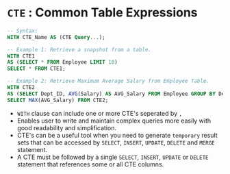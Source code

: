 # `CTE` : Common Table Expressions

```sql
-- Syntax:
WITH CTE_Name AS (CTE Query...);

-- Example 1: Retrieve a snapshot from a table.
WITH CTE1 
AS (SELECT * FROM Employee LIMIT 10)
SELECT * FROM CTE1;

-- Example 2: Retrieve Maximum Average Salary from Employee Table.
WITH CTE2 
AS (SELECT Dept_ID, AVG(Salary) AS AVG_Salary FROM Employee GROUP BY Dept_ID)
SELECT MAX(AVG_Salary) FROM CTE2;
```

- `WITH` clause can include one or more CTE's seperated by `,`
- Enables user to write and maintain complex queries more easily with good readability and simplification.
- CTE's can be a useful tool when you need to generate `temporary` result sets that can be accessed by `SELECT`, `INSERT`, `UPDATE`, `DELETE` and `MERGE` statement.
- A CTE must be followed by a single `SELECT`, `INSERT`, `UPDATE` or `DELETE` statement that references some or all CTE columns.
